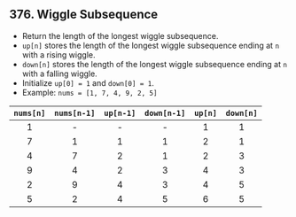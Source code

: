 ## 376. Wiggle Subsequence

-   Return the length of the longest wiggle subsequence.
-   `up[n]` stores the length of the longest wiggle subsequence ending at `n` with a rising wiggle.
-   `down[n]` stores the length of the longest wiggle subsequence ending at `n` with a falling wiggle.
-   Initialize `up[0] = 1` and `down[0] = 1`.
-   Example: `nums = [1, 7, 4, 9, 2, 5]`

| `nums[n]` | `nums[n-1]` | `up[n-1]` | `down[n-1]` | `up[n]` | `down[n]` |
| :-------: | :---------: | :-------: | :---------: | :-----: | :-------: |
|     1     |      -      |     -     |      -      |    1    |     1     |
|     7     |      1      |     1     |      1      |    2    |     1     |
|     4     |      7      |     2     |      1      |    2    |     3     |
|     9     |      4      |     2     |      3      |    4    |     3     |
|     2     |      9      |     4     |      3      |    4    |     5     |
|     5     |      2      |     4     |      5      |    6    |     5     |

